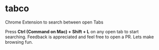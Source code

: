 # tabco
Chrome Extension to search between open Tabs


Press **Ctrl (Command on Mac) + Shift + L** on any open tab to start searching. Feedback is appreciated and feel free to open a PR. Lets make browsing fun.
